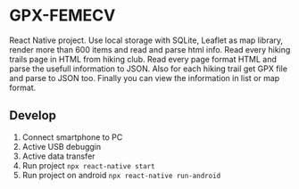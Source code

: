 # GPX-FEMECV
React Native project. Use local storage with SQLite, Leaflet as map library, render more than 600 items and read and parse html info. Read every hiking trails page in HTML from hiking club. Read every page format HTML and parse the usefull information to JSON. Also for each hiking trail get GPX file and parse to JSON too. Finally you can view the information in list or map format.

## Develop
1. Connect smartphone to PC
2. Active USB debuggin
3. Active data transfer
4. Run project ```npx react-native start```
5. Run project on android ```npx react-native run-android```